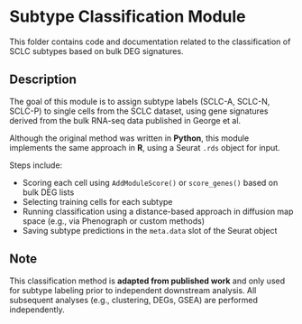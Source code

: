 # Subtype Classification Module

This folder contains code and documentation related to the classification of SCLC subtypes based on bulk DEG signatures.

## Description

The goal of this module is to assign subtype labels (SCLC-A, SCLC-N, SCLC-P) to single cells from the SCLC dataset, using gene signatures derived from the bulk RNA-seq data published in George et al.

Although the original method was written in **Python**, this module implements the same approach in **R**, using a Seurat `.rds` object for input.

Steps include:
- Scoring each cell using `AddModuleScore()` or `score_genes()` based on bulk DEG lists
- Selecting training cells for each subtype
- Running classification using a distance-based approach in diffusion map space (e.g., via Phenograph or custom methods)
- Saving subtype predictions in the `meta.data` slot of the Seurat object

## Note

This classification method is **adapted from published work** and only used for subtype labeling prior to independent downstream analysis. All subsequent analyses (e.g., clustering, DEGs, GSEA) are performed independently.
